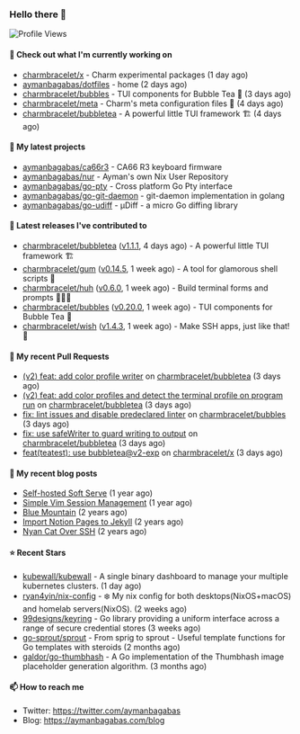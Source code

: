 ### Hello there 👋

![Profile Views](https://komarev.com/ghpvc/?username=aymanbagabas&label=PROFILE+VIEWS)

#### 👷 Check out what I'm currently working on

- [charmbracelet/x](https://github.com/charmbracelet/x) - Charm experimental packages (1 day ago)
- [aymanbagabas/dotfiles](https://github.com/aymanbagabas/dotfiles) - home (2 days ago)
- [charmbracelet/bubbles](https://github.com/charmbracelet/bubbles) - TUI components for Bubble Tea 🫧 (3 days ago)
- [charmbracelet/meta](https://github.com/charmbracelet/meta) - Charm&#39;s meta configuration files 🫥 (4 days ago)
- [charmbracelet/bubbletea](https://github.com/charmbracelet/bubbletea) - A powerful little TUI framework 🏗 (4 days ago)

#### 🌱 My latest projects

- [aymanbagabas/ca66r3](https://github.com/aymanbagabas/ca66r3) - CA66 R3 keyboard firmware
- [aymanbagabas/nur](https://github.com/aymanbagabas/nur) - Ayman&#39;s own Nix User Repository
- [aymanbagabas/go-pty](https://github.com/aymanbagabas/go-pty) - Cross platform Go Pty interface
- [aymanbagabas/go-git-daemon](https://github.com/aymanbagabas/go-git-daemon) - git-daemon implementation in golang
- [aymanbagabas/go-udiff](https://github.com/aymanbagabas/go-udiff) - µDiff - a micro Go diffing library

#### 🔭 Latest releases I've contributed to

- [charmbracelet/bubbletea](https://github.com/charmbracelet/bubbletea) ([v1.1.1](https://github.com/charmbracelet/bubbletea/releases/tag/v1.1.1), 4 days ago) - A powerful little TUI framework 🏗
- [charmbracelet/gum](https://github.com/charmbracelet/gum) ([v0.14.5](https://github.com/charmbracelet/gum/releases/tag/v0.14.5), 1 week ago) - A tool for glamorous shell scripts 🎀
- [charmbracelet/huh](https://github.com/charmbracelet/huh) ([v0.6.0](https://github.com/charmbracelet/huh/releases/tag/v0.6.0), 1 week ago) - Build terminal forms and prompts 🤷🏻‍♀️
- [charmbracelet/bubbles](https://github.com/charmbracelet/bubbles) ([v0.20.0](https://github.com/charmbracelet/bubbles/releases/tag/v0.20.0), 1 week ago) - TUI components for Bubble Tea 🫧
- [charmbracelet/wish](https://github.com/charmbracelet/wish) ([v1.4.3](https://github.com/charmbracelet/wish/releases/tag/v1.4.3), 1 week ago) - Make SSH apps, just like that! 💫

#### 🔨 My recent Pull Requests

- [(v2) feat: add color profile writer](https://github.com/charmbracelet/bubbletea/pull/1143) on [charmbracelet/bubbletea](https://github.com/charmbracelet/bubbletea) (3 days ago)
- [(v2) feat: add color profiles and detect the terminal profile on program run](https://github.com/charmbracelet/bubbletea/pull/1142) on [charmbracelet/bubbletea](https://github.com/charmbracelet/bubbletea) (3 days ago)
- [fix: lint issues and disable predeclared linter](https://github.com/charmbracelet/bubbles/pull/614) on [charmbracelet/bubbles](https://github.com/charmbracelet/bubbles) (3 days ago)
- [fix: use safeWriter to guard writing to output](https://github.com/charmbracelet/bubbletea/pull/1140) on [charmbracelet/bubbletea](https://github.com/charmbracelet/bubbletea) (3 days ago)
- [feat(teatest): use bubbletea@v2-exp](https://github.com/charmbracelet/x/pull/191) on [charmbracelet/x](https://github.com/charmbracelet/x) (3 days ago)

#### 📜 My recent blog posts

- [Self-hosted Soft Serve](https://aymanbagabas.com/blog/2023/04/28/self-hosted-soft-serve.html) (1 year ago)
- [Simple Vim Session Management](https://aymanbagabas.com/blog/2023/04/13/simple-vim-session-management.html) (1 year ago)
- [Blue Mountain](https://aymanbagabas.com/blog/2022/06/02/blue-mountain.html) (2 years ago)
- [Import Notion Pages to Jekyll](https://aymanbagabas.com/blog/2022/03/29/import-notion-pages-to-jekyll.html) (2 years ago)
- [Nyan Cat Over SSH](https://aymanbagabas.com/blog/2022/03/25/nyan-cat-over-ssh.html) (2 years ago)

#### ⭐ Recent Stars

- [kubewall/kubewall](https://github.com/kubewall/kubewall) - A single binary dashboard to manage your multiple kubernetes clusters. (1 day ago)
- [ryan4yin/nix-config](https://github.com/ryan4yin/nix-config) - ❄️ My nix config for both desktops(NixOS&#43;macOS) and homelab servers(NixOS). (2 weeks ago)
- [99designs/keyring](https://github.com/99designs/keyring) - Go library providing a uniform interface across a range of secure credential stores (3 weeks ago)
- [go-sprout/sprout](https://github.com/go-sprout/sprout) - From sprig to sprout - Useful template functions for Go templates with steroids (2 months ago)
- [galdor/go-thumbhash](https://github.com/galdor/go-thumbhash) - A Go implementation of the Thumbhash image placeholder generation algorithm. (3 months ago)

#### 📫 How to reach me

- Twitter: https://twitter.com/aymanbagabas
- Blog: https://aymanbagabas.com/blog
